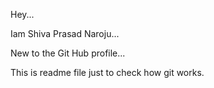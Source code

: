 Hey...

Iam Shiva Prasad Naroju...

New to the Git Hub profile...

This is readme file just to check how git works.